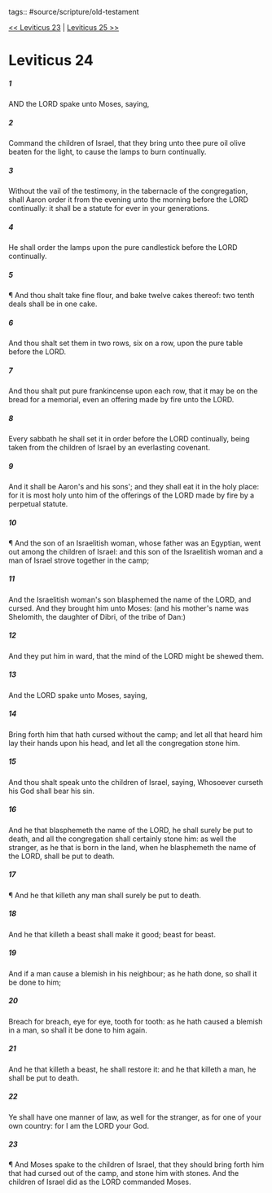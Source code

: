 tags:: #source/scripture/old-testament

[<< Leviticus 23](source/scripture/old-testament/03_Leviticus/Leviticus_23.md) | [Leviticus 25 >>](source/scripture/old-testament/03_Leviticus/Leviticus_25.md)

# Leviticus 24

##### 1

AND the LORD spake unto Moses, saying,

##### 2

Command the children of Israel, that they bring unto thee pure oil olive beaten for the light, to cause the lamps to burn continually.

##### 3

Without the vail of the testimony, in the tabernacle of the congregation, shall Aaron order it from the evening unto the morning before the LORD continually: it shall be a statute for ever in your generations.

##### 4

He shall order the lamps upon the pure candlestick before the LORD continually.

##### 5

¶ And thou shalt take fine flour, and bake twelve cakes thereof: two tenth deals shall be in one cake.

##### 6

And thou shalt set them in two rows, six on a row, upon the pure table before the LORD.

##### 7

And thou shalt put pure frankincense upon each row, that it may be on the bread for a memorial, even an offering made by fire unto the LORD.

##### 8

Every sabbath he shall set it in order before the LORD continually, being taken from the children of Israel by an everlasting covenant.

##### 9

And it shall be Aaron's and his sons'; and they shall eat it in the holy place: for it is most holy unto him of the offerings of the LORD made by fire by a perpetual statute.

##### 10

¶ And the son of an Israelitish woman, whose father was an Egyptian, went out among the children of Israel: and this son of the Israelitish woman and a man of Israel strove together in the camp;

##### 11

And the Israelitish woman's son blasphemed the name of the LORD, and cursed. And they brought him unto Moses: (and his mother's name was Shelomith, the daughter of Dibri, of the tribe of Dan:)

##### 12

And they put him in ward, that the mind of the LORD might be shewed them.

##### 13

And the LORD spake unto Moses, saying,

##### 14

Bring forth him that hath cursed without the camp; and let all that heard him lay their hands upon his head, and let all the congregation stone him.

##### 15

And thou shalt speak unto the children of Israel, saying, Whosoever curseth his God shall bear his sin.

##### 16

And he that blasphemeth the name of the LORD, he shall surely be put to death, and all the congregation shall certainly stone him: as well the stranger, as he that is born in the land, when he blasphemeth the name of the LORD, shall be put to death.

##### 17

¶ And he that killeth any man shall surely be put to death.

##### 18

And he that killeth a beast shall make it good; beast for beast.

##### 19

And if a man cause a blemish in his neighbour; as he hath done, so shall it be done to him;

##### 20

Breach for breach, eye for eye, tooth for tooth: as he hath caused a blemish in a man, so shall it be done to him again.

##### 21

And he that killeth a beast, he shall restore it: and he that killeth a man, he shall be put to death.

##### 22

Ye shall have one manner of law, as well for the stranger, as for one of your own country: for I am the LORD your God.

##### 23

¶ And Moses spake to the children of Israel, that they should bring forth him that had cursed out of the camp, and stone him with stones. And the children of Israel did as the LORD commanded Moses.

